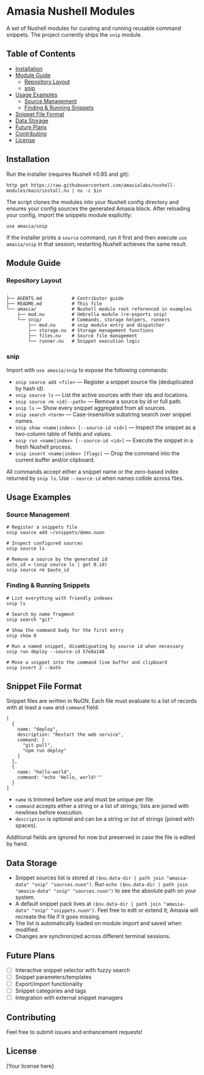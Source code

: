 # Amasia Nushell Modules

A set of Nushell modules for curating and running reusable command snippets. The project currently ships the `snip` module.

## Table of Contents
- [Installation](#installation)
- [Module Guide](#module-guide)
  - [Repository Layout](#repository-layout)
  - [snip](#snip)
- [Usage Examples](#usage-examples)
  - [Source Management](#source-management)
  - [Finding & Running Snippets](#finding--running-snippets)
- [Snippet File Format](#snippet-file-format)
- [Data Storage](#data-storage)
- [Future Plans](#future-plans)
- [Contributing](#contributing)
- [License](#license)

## Installation

Run the installer (requires Nushell ≥0.85 and git):
```nu
http get https://raw.githubusercontent.com/amasialabs/nushell-modules/main/install.nu | nu -c $in
```
The script clones the modules into your Nushell config directory and ensures your config sources the generated Amasia block. After reloading your config, import the snippets module explicitly:
```nu
use amasia/snip
```
If the installer prints a `source` command, run it first and then execute `use amasia/snip` in that session; restarting Nushell achieves the same result.

## Module Guide

### Repository Layout

```
.
├── AGENTS.md           # Contributor guide
├── README.md           # This file
└── amasia/             # Nushell module root referenced in examples
    ├── mod.nu          # Umbrella module (re-exports snip)
    └── snip/           # Commands, storage helpers, runners
        ├── mod.nu      # snip module entry and dispatcher
        ├── storage.nu  # Storage management functions
        ├── files.nu    # Source file management
        └── runner.nu   # Snippet execution logic
```

### snip

Import with `use amasia/snip` to expose the following commands:
- `snip source add <file>` — Register a snippet source file (deduplicated by hash id).
- `snip source ls` — List the active sources with their ids and locations.
- `snip source rm <id|--path>` — Remove a source by id or full path.
- `snip ls` — Show every snippet aggregated from all sources.
- `snip search <term>` — Case-insensitive substring search over snippet names.
- `snip show <name|index> [--source-id <id>]` — Inspect the snippet as a two-column table of fields and values.
- `snip run <name|index> [--source-id <id>]` — Execute the snippet in a fresh Nushell process.
- `snip insert <name|index> [flags]` — Drop the command into the current buffer and/or clipboard.

All commands accept either a snippet name or the zero-based index returned by `snip ls`. Use `--source-id` when names collide across files.

## Usage Examples

### Source Management
```nu
# Register a snippets file
snip source add ~/snippets/demo.nuon

# Inspect configured sources
snip source ls

# Remove a source by the generated id
auto_id = (snip source ls | get 0.id)
snip source rm $auto_id
```

### Finding & Running Snippets
```nu
# List everything with friendly indexes
snip ls

# Search by name fragment
snip search "git"

# Show the command body for the first entry
snip show 0

# Run a named snippet, disambiguating by source id when necessary
snip run deploy --source-id 57e8a148

# Move a snippet into the command line buffer and clipboard
snip insert 2 --both
```

## Snippet File Format

Snippet files are written in NuON. Each file must evaluate to a list of records with at least a `name` and `command` field:

```nuon
[
  {
    name: "deploy",
    description: "Restart the web service",
    command: [
      "git pull",
      "npm run deploy"
    ]
  },
  {
    name: "hello-world",
    command: "echo 'Hello, world!'"
  }
]
```

- `name` is trimmed before use and must be unique per file.
- `command` accepts either a string or a list of strings; lists are joined with newlines before execution.
- `description` is optional and can be a string or list of strings (joined with spaces).

Additional fields are ignored for now but preserved in case the file is edited by hand.

## Data Storage

- Snippet sources list is stored at `($nu.data-dir | path join "amasia-data" "snip" "sources.nuon")`. Run `echo ($nu.data-dir | path join "amasia-data" "snip" "sources.nuon")` to see the absolute path on your system.
- A default snippet pack lives at `($nu.data-dir | path join "amasia-data" "snip" "snippets.nuon")`. Feel free to edit or extend it; Amasia will recreate the file if it goes missing.
- The list is automatically loaded on module import and saved when modified.
- Changes are synchronized across different terminal sessions.

## Future Plans

- [ ] Interactive snippet selector with fuzzy search
- [ ] Snippet parameters/templates
- [ ] Export/import functionality
- [ ] Snippet categories and tags
- [ ] Integration with external snippet managers

## Contributing

Feel free to submit issues and enhancement requests!

## License

[Your license here]
